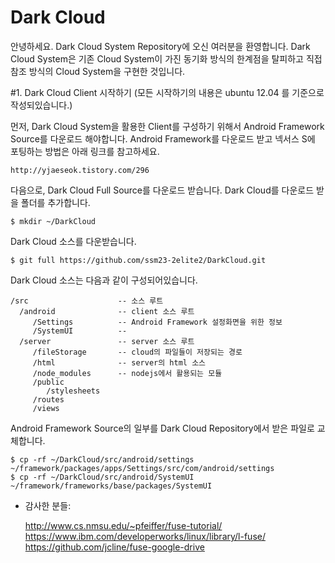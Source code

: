 Dark Cloud
=========

안녕하세요. Dark Cloud System Repository에 오신 여러분을 환영합니다.
Dark Cloud System은 기존 Cloud System이 가진 동기화 방식의 한계점을 탈피하고 직접참조 방식의 Cloud System을 구현한 것입니다.



#1. Dark Cloud Client 시작하기
(모든 시작하기의 내용은 ubuntu 12.04 를 기준으로 작성되있습니다.)

먼저, Dark Cloud System을 활용한 Client를 구성하기 위해서 Android Framework Source를 다운로드 해야합니다.
  Android Framework를 다운로드 받고 넥서스 S에 포팅하는 방법은 아래 링크를 참고하세요.

    http://yjaeseok.tistory.com/296
 
다음으로, Dark Cloud Full Source를 다운로드 받습니다. Dark Cloud를 다운로드 받을 폴더를 추가합니다.

    $ mkdir ~/DarkCloud

Dark Cloud 소스를 다운받습니다.

    $ git full https://github.com/ssm23-2elite2/DarkCloud.git

Dark Cloud 소스는 다음과 같이 구성되어있습니다.
   
    /src					-- 소스 루트
	  /android              -- client 소스 루트
	     /Settings			-- Android Framework 설정화면을 위한 정보
		 /SystemUI			-- 
      /server				-- server 소스 루트
	     /fileStorage		-- cloud의 파일들이 저장되는 경로
		 /html				-- server의 html 소스
		 /node_modules		-- nodejs에서 활용되는 모듈
		 /public			
		    /stylesheets
		 /routes			
		 /views

Android Framework Source의 일부를 Dark Cloud Repository에서 받은 파일로 교체합니다.

    $ cp -rf ~/DarkCloud/src/android/settings ~/framework/packages/apps/Settings/src/com/android/settings
    $ cp -rf ~/DarkCloud/src/android/SystemUI ~/framework/frameworks/base/packages/SystemUI




- 감사한 분들:

    http://www.cs.nmsu.edu/~pfeiffer/fuse-tutorial/
    https://www.ibm.com/developerworks/linux/library/l-fuse/
    https://github.com/jcline/fuse-google-drive
    
